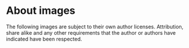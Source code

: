# About images

The following images are subject to their own author licenses. 
Attribution, share alike and any other requirements that the author or authors have indicated have been respected.
